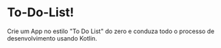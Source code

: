 # To-Do-List!
 Crie um App no estilo "To Do List" do zero e conduza todo o processo de desenvolvimento usando Kotlin.
